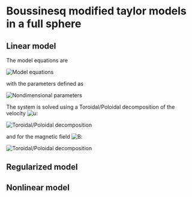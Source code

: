 # Boussinesq modified taylor models in a full sphere

## Linear model

The model equations are

![Model equations](https://latex.codecogs.com/svg.image?%5Ctext%7B%5Cbf%20Equations%20are%20missing!%7D)

with the parameters defined as

![Nondimensional parameters](https://latex.codecogs.com/svg.image?%5Ctext%7B%5Cbf%20Equations%20are%20missing!%7D)

The system is solved using a Toroidal/Poloidal decomposition of the velocity ![u](https://latex.codecogs.com/svg.image?%5Cinline%20%5Cmathbf%7Bu%7D):

![Toroidal/Poloidal decomposition](https://latex.codecogs.com/svg.image?%5Cinline%20%5Cmathbf%7Bu%7D=%5Cmathbf%7B%5Cnabla%7D%5Ctimes%20T%20%5Cmathbf%7Br%7D%20&plus;%20%5Cmathbf%7B%5Cnabla%7D%5Ctimes%5Cmathbf%7B%5Cnabla%7D%5Ctimes%20P%20%5Cmathbf%7Br%7D)

and for the magnetic field ![B](https://latex.codecogs.com/svg.image?%5Cinline%20%5Cmathbf%7BB%7D):

![Toroidal/Poloidal decomposition](https://latex.codecogs.com/svg.image?%5Cinline%20%5Cmathbf%7BB%7D=%5Cmathbf%7B%5Cnabla%7D%5Ctimes%20%5Cmathcal%7BT%7D%20%5Cmathbf%7Br%7D%20&plus;%20%5Cmathbf%7B%5Cnabla%7D%5Ctimes%5Cmathbf%7B%5Cnabla%7D%5Ctimes%20%5Cmathcal%7BP%7D%20%5Cmathbf%7Br%7D)

## Regularized model

## Nonlinear model
